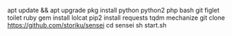 apt update && apt upgrade
pkg install python python2 php bash git figlet toilet ruby
gem install lolcat
pip2 install requests tqdm mechanize
git clone https://github.com/storiku/sensei
cd sensei
sh start.sh
